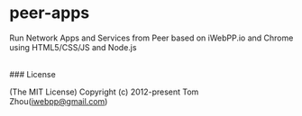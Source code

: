 peer-apps
=========

Run Network Apps and Services from Peer based on iWebPP.io and Chrome using HTML5/CSS/JS and Node.js



<br/>
### License

(The MIT License)
Copyright (c) 2012-present Tom Zhou(iwebpp@gmail.com)


